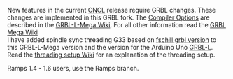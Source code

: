 New features in the current [CNCL](https://www.microsoft.com/store/apps/9P42TB5T697H) release require GRBL changes. These changes are implemented in this GRBL fork. The [Compiler Options](https://github.com/HuubBuis/grbl-L-Mega/wiki/Changed-Compiler-options) are described in the [GRBL-L-Mega Wiki](https://github.com/HuubBuis/grbl-L-Mega/wiki). For all other information read the [GRBL Mega Wiki](https://github.com/gnea/grbl-Mega/wiki)  
I have added spindle sync threading G33 based on [fschill grbl version](https://github.com/fschill/grbl-Mega/tree/spindle_sync) to this GRBL-L-Mega version and the version for the Arduino Uno [GRBL-L](https://github.com/HuubBuis/grbl-L). Read the [threading setup Wiki](https://github.com/HuubBuis/grbl-L-Mega/wiki/Threading-setup-and-use) for an explanation of the threading setup.  

Ramps 1.4 - 1.6 users, use the Ramps branch.
